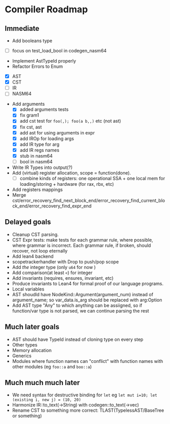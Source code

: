 # Compiler Roadmap

## Immediate
* Add booleans type
 * [ ] focus on test_load_bool in codegen_nasm64
* Implement AstTypeId properly
* Refactor Errors to Enum
 * [x] AST
 * [X] CST
 * [ ] IR
 * [ ] NASM64
  
* Add arguments
  * [x] added arguments tests
  * [x] fix gram1
  * [x] add cst test for `foo(,); foo(a b,,)` etc (not ast)
  * [x] fix cst, ast
  * [x] add ast for using arguments in expr
  * [x] add IROp for loading args
  * [x] add IR type for arg
  * [x] add IR regs names
  * [x] stub in nasm64
  * [ ] bool in nasm64
* Write IR Types into output(?)
* Add (virtual) register allocation, scope = function(done). 
   * [ ] combine kinds of registers: one operational SSA + one local mem for loading/storing + hardware (for rax, rbx, etc)
* Add registers mappings
* Merge cst/error_recovery_find_next_block_end/error_recovery_find_current_block_end/error_recovery_find_expr_end


## Delayed goals
* Cleanup CST parsing.
* CST Expr tests: make tests for each grammar rule, where possible, where grammar is incorrect.  Each grammar rule, if broken, should recover, not loop eternally
* Add lean4 backend
* scopetrackerhandler with Drop to push/pop scope
* Add *the* integer type (only `u64` for now )
* Add comparison(at least `<`) for integer
* Add invariants (requires, ensures, invariant, etc)
* Produce invariants to Lean4 for formal proof of our language programs.
* Local variables
* AST shoudld have NodeKind::Argument(argument_num) instead of argument_name; so var_data.is_arg should be replaced with arg:Option<int>
* Add AST type "Any" to which anything can be assiigned, so if function/var type is not parsed, we can continue parsing the rest

## Much later goals
* AST should have TypeId instead of cloning type on every step
* Other types
* Memory allocation
* Generics
* Modules where function names can "conflict" with function names with other modules (eg `foo::a` and `boo::a`)

## Much much much later
* We need syntax for destructive binding for `let` eg `let mut i=10; let (existing i, new j) = (10, 20)`
* Harmonize IR::to_text(->String) with codegen::to_text(->vec<string>)
* Rename CST to something more correct: TLAST(TypelessAST/BaseTree or something)
